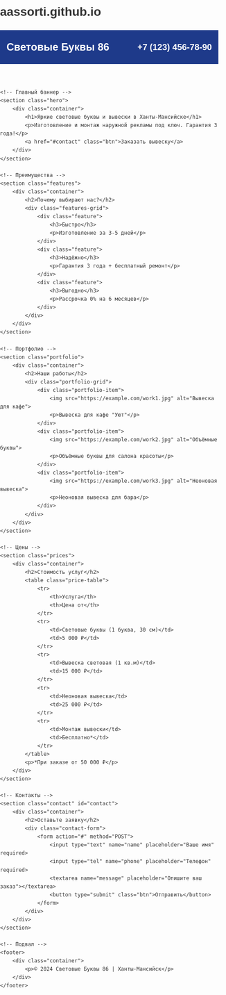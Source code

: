 # aassorti.github.io
<!DOCTYPE html>
<html lang="ru">
<head>
    <meta charset="UTF-8">
    <meta name="viewport" content="width=device-width, initial-scale=1.0">
    <title>Световые буквы и наружная реклама в Ханты-Мансийске | Яркие вывески под ключ</title>
    <meta name="description" content="Изготовление световых букв, вывесок и наружной рекламы в Ханты-Мансийске. Гарантия 3 года, бесплатный монтаж и рассрочка 0%">
    <style>
        body {
            font-family: Arial, sans-serif;
            margin: 0;
            padding: 0;
            color: #333;
            line-height: 1.6;
        }
        .container {
            max-width: 1200px;
            margin: 0 auto;
            padding: 0 15px;
        }
        header {
            background: #1E3A8A;
            color: white;
            padding: 20px 0;
        }
        .header-content {
            display: flex;
            justify-content: space-between;
            align-items: center;
        }
        .logo {
            font-size: 24px;
            font-weight: bold;
        }
        .phone {
            font-size: 20px;
            font-weight: bold;
        }
        .hero {
            background: url('https://example.com/light-letters-bg.jpg') no-repeat center/cover;
            color: white;
            text-align: center;
            padding: 100px 0;
        }
        .hero h1 {
            font-size: 42px;
            margin-bottom: 20px;
        }
        .hero p {
            font-size: 20px;
            margin-bottom: 30px;
        }
        .btn {
            display: inline-block;
            background: #FF6B00;
            color: white;
            padding: 15px 30px;
            text-decoration: none;
            border-radius: 5px;
            font-weight: bold;
            font-size: 18px;
        }
        .features {
            padding: 60px 0;
            text-align: center;
        }
        .features h2 {
            font-size: 32px;
            margin-bottom: 40px;
        }
        .features-grid {
            display: flex;
            justify-content: space-around;
            flex-wrap: wrap;
        }
        .feature {
            width: 30%;
            margin-bottom: 30px;
        }
        .portfolio {
            background: #F5F5F5;
            padding: 60px 0;
            text-align: center;
        }
        .portfolio h2 {
            font-size: 32px;
            margin-bottom: 40px;
        }
        .portfolio-grid {
            display: flex;
            flex-wrap: wrap;
            gap: 20px;
            justify-content: center;
        }
        .portfolio-item {
            width: 30%;
            border: 1px solid #ddd;
            border-radius: 5px;
            overflow: hidden;
        }
        .portfolio-item img {
            width: 100%;
            height: auto;
        }
        .prices {
            padding: 60px 0;
            text-align: center;
        }
        .prices h2 {
            font-size: 32px;
            margin-bottom: 40px;
        }
        .price-table {
            width: 80%;
            margin: 0 auto;
            border-collapse: collapse;
        }
        .price-table th, .price-table td {
            border: 1px solid #ddd;
            padding: 15px;
            text-align: left;
        }
        .price-table th {
            background: #1E3A8A;
            color: white;
        }
        .contact {
            background: #1E3A8A;
            color: white;
            padding: 60px 0;
            text-align: center;
        }
        .contact h2 {
            font-size: 32px;
            margin-bottom: 40px;
        }
        .contact-form {
            max-width: 500px;
            margin: 0 auto;
        }
        .contact-form input, .contact-form textarea {
            width: 100%;
            padding: 10px;
            margin-bottom: 15px;
            border-radius: 5px;
            border: none;
        }
        footer {
            background: #333;
            color: white;
            text-align: center;
            padding: 20px 0;
        }
    </style>
</head>
<body>
    <!-- Шапка сайта -->
    <header>
        <div class="container header-content">
            <div class="logo">Световые Буквы 86</div>
            <div class="phone">+7 (123) 456-78-90</div>
        </div>
    </header>

    <!-- Главный баннер -->
    <section class="hero">
        <div class="container">
            <h1>Яркие световые буквы и вывески в Ханты-Мансийске</h1>
            <p>Изготовление и монтаж наружной рекламы под ключ. Гарантия 3 года!</p>
            <a href="#contact" class="btn">Заказать вывеску</a>
        </div>
    </section>

    <!-- Преимущества -->
    <section class="features">
        <div class="container">
            <h2>Почему выбирают нас?</h2>
            <div class="features-grid">
                <div class="feature">
                    <h3>Быстро</h3>
                    <p>Изготовление за 3-5 дней</p>
                </div>
                <div class="feature">
                    <h3>Надёжно</h3>
                    <p>Гарантия 3 года + бесплатный ремонт</p>
                </div>
                <div class="feature">
                    <h3>Выгодно</h3>
                    <p>Рассрочка 0% на 6 месяцев</p>
                </div>
            </div>
        </div>
    </section>

    <!-- Портфолио -->
    <section class="portfolio">
        <div class="container">
            <h2>Наши работы</h2>
            <div class="portfolio-grid">
                <div class="portfolio-item">
                    <img src="https://example.com/work1.jpg" alt="Вывеска для кафе">
                    <p>Вывеска для кафе "Уют"</p>
                </div>
                <div class="portfolio-item">
                    <img src="https://example.com/work2.jpg" alt="Объёмные буквы">
                    <p>Объёмные буквы для салона красоты</p>
                </div>
                <div class="portfolio-item">
                    <img src="https://example.com/work3.jpg" alt="Неоновая вывеска">
                    <p>Неоновая вывеска для бара</p>
                </div>
            </div>
        </div>
    </section>

    <!-- Цены -->
    <section class="prices">
        <div class="container">
            <h2>Стоимость услуг</h2>
            <table class="price-table">
                <tr>
                    <th>Услуга</th>
                    <th>Цена от</th>
                </tr>
                <tr>
                    <td>Световые буквы (1 буква, 30 см)</td>
                    <td>5 000 ₽</td>
                </tr>
                <tr>
                    <td>Вывеска световая (1 кв.м)</td>
                    <td>15 000 ₽</td>
                </tr>
                <tr>
                    <td>Неоновая вывеска</td>
                    <td>25 000 ₽</td>
                </tr>
                <tr>
                    <td>Монтаж вывески</td>
                    <td>Бесплатно*</td>
                </tr>
            </table>
            <p>*При заказе от 50 000 ₽</p>
        </div>
    </section>

    <!-- Контакты -->
    <section class="contact" id="contact">
        <div class="container">
            <h2>Оставьте заявку</h2>
            <div class="contact-form">
                <form action="#" method="POST">
                    <input type="text" name="name" placeholder="Ваше имя" required>
                    <input type="tel" name="phone" placeholder="Телефон" required>
                    <textarea name="message" placeholder="Опишите ваш заказ"></textarea>
                    <button type="submit" class="btn">Отправить</button>
                </form>
            </div>
        </div>
    </section>

    <!-- Подвал -->
    <footer>
        <div class="container">
            <p>© 2024 Световые Буквы 86 | Ханты-Мансийск</p>
        </div>
    </footer>
</body>
</html>
